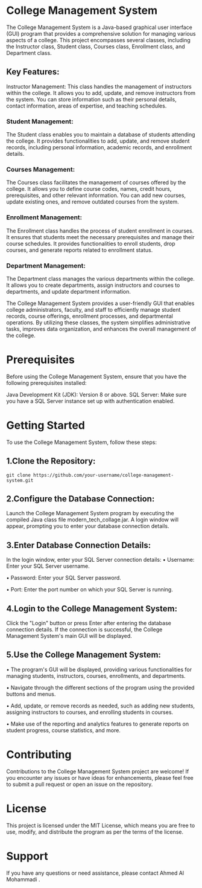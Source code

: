 # College Management System
The College Management System is a Java-based graphical user interface (GUI) program that provides a comprehensive solution for managing various aspects of a college. This project encompasses several classes, including the Instructor class, Student class, Courses class, Enrollment class, and Department class.

## Key Features:
Instructor Management:
This class handles the management of instructors within the college. It allows you to add, update, and remove instructors from the system. You can store information such as their personal details, contact information, areas of expertise, and teaching schedules.

### Student Management:
The Student class enables you to maintain a database of students attending the college. It provides functionalities to add, update, and remove student records, including personal information, academic records, and enrollment details.

### Courses Management:
The Courses class facilitates the management of courses offered by the college. It allows you to define course codes, names, credit hours, prerequisites, and other relevant information. You can add new courses, update existing ones, and remove outdated courses from the system.

### Enrollment Management:
The Enrollment class handles the process of student enrollment in courses. It ensures that students meet the necessary prerequisites and manage their course schedules. It provides functionalities to enroll students, drop courses, and generate reports related to enrollment status.

### Department Management:
The Department class manages the various departments within the college. It allows you to create departments, assign instructors and courses to departments, and update department information.

The College Management System provides a user-friendly GUI that enables college administrators, faculty, and staff to efficiently manage student records, course offerings, enrollment processes, and departmental operations. By utilizing these classes, the system simplifies administrative tasks, improves data organization, and enhances the overall management of the college.

# Prerequisites
Before using the College Management System, ensure that you have the following prerequisites installed:

Java Development Kit (JDK): Version 8 or above.
SQL Server: Make sure you have a SQL Server instance set up with authentication enabled.
# Getting Started
To use the College Management System, follow these steps:

## 1.Clone the Repository:
    git clone https://github.com/your-username/college-management-system.git
## 2.Configure the Database Connection:
Launch the College Management System program by executing the compiled Java class file modern_tech_collage.jar. A login window will appear, prompting you to enter your database connection details.

## 3.Enter Database Connection Details:
In the login window, enter your SQL Server connection details:
• Username: Enter your SQL Server username.

• Password: Enter your SQL Server password.

• Port: Enter the port number on which your SQL Server is running.

## 4.Login to the College Management System:
Click the "Login" button or press Enter after entering the database connection details. If the connection is successful, the College Management System's main GUI will be displayed.

## 5.Use the College Management System:
• The program's GUI will be displayed, providing various functionalities for managing students, instructors, courses, enrollments, and departments.

• Navigate through the different sections of the program using the provided buttons and menus.

• Add, update, or remove records as needed, such as adding new students, assigning instructors to courses, and enrolling students in courses.

• Make use of the reporting and analytics features to generate reports on student progress, course statistics, and more.

# Contributing
Contributions to the College Management System project are welcome! If you encounter any issues or have ideas for enhancements, please feel free to submit a pull request or open an issue on the repository.

# License
This project is licensed under the MIT License, which means you are free to use, modify, and distribute the program as per the terms of the license.

# Support
If you have any questions or need assistance, please contact Ahmed Al Mohammadi .
